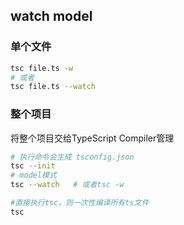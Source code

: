 ## watch model

### 单个文件

```sh
tsc file.ts -w
# 或者
tsc file.ts --watch
```



### 整个项目

将整个项目交给TypeScript Compiler管理

```sh
# 执行命令会生成 tsconfig.json
tsc --init
# model模式
tsc --watch   # 或者tsc -w

#直接执行tsc，则一次性编译所有ts文件
tsc
```

